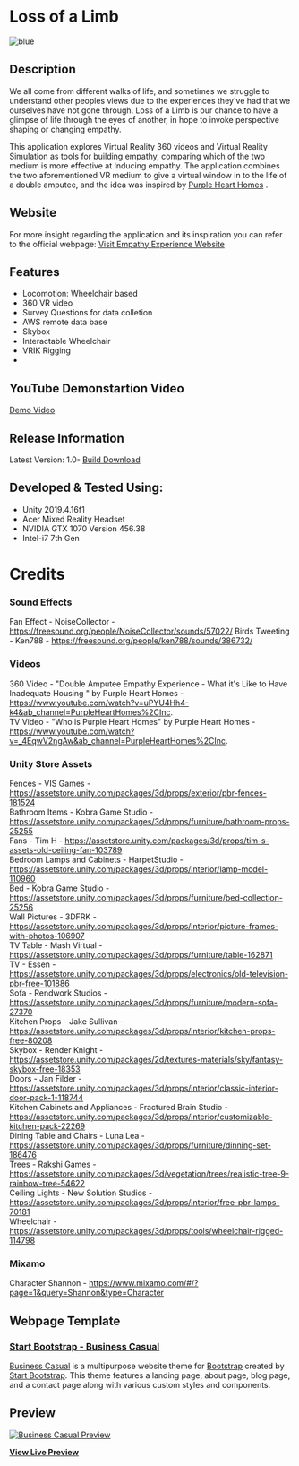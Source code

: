 # Loss of a Limb 
![blue](https://user-images.githubusercontent.com/72683052/108870870-74604880-75f0-11eb-9f32-307afe3a1145.png)
## Description 
 We all come from different walks of life, and sometimes we struggle to understand other peoples views due to the experiences they've had that we ourselves have not gone through. Loss of a Limb is our chance to have a glimpse of life through the eyes of  another, in hope to invoke perspective shaping or changing empathy.  

This application explores Virtual Reality 360 videos and Virtual Reality Simulation as tools for building  empathy, comparing which of the two  medium is more effective at Inducing empathy. The application combines the two aforementioned VR  medium to give a  virtual window in to the life of a double amputee, and the idea was inspired by [Purple Heart Homes]( https://www.youtube.com/watch?v=uPYU4Hh4-k4) .
 
## Website 
For more insight regarding the application and its inspiration you can refer to the official webpage: 
[Visit Empathy Experience Website](https://chambers11.github.io/Empathy-Project-Loss-of-a-Limb/)

## Features 
* Locomotion: Wheelchair based
* 360 VR video 
* Survey Questions for data colletion
* AWS remote data base
* Skybox 
* Interactable Wheelchair
* VRIK Rigging 
*  

## YouTube Demonstartion Video 

[Demo Video](https://www.youtube.com/watch?v=mXwvchrvftc&feature=youtu.be) 

## Release Information
Latest Version: 1.0- [Build Download](https://github.com/Chambers11/Empathy-Project-Loss-of-a-Limb/releases/download/v1.0/LossOfA.Limb.zip)

## Developed & Tested Using:

* Unity 2019.4.16f1
* Acer Mixed Reality Headset
* NVIDIA GTX 1070 Version 456.38 
* Intel-i7 7th Gen

# Credits

### Sound Effects

Fan Effect - NoiseCollector - https://freesound.org/people/NoiseCollector/sounds/57022/
Birds Tweeting - Ken788 - https://freesound.org/people/ken788/sounds/386732/

### Videos

360 Video - "Double Amputee Empathy Experience - What it's Like to Have Inadequate Housing
" by Purple Heart Homes - https://www.youtube.com/watch?v=uPYU4Hh4-k4&ab_channel=PurpleHeartHomes%2CInc. <br>
TV Video - "Who is Purple Heart Homes" by Purple Heart Homes - https://www.youtube.com/watch?v=_4EqwV2ngAw&ab_channel=PurpleHeartHomes%2CInc.

### Unity Store Assets

Fences - VIS Games - https://assetstore.unity.com/packages/3d/props/exterior/pbr-fences-181524 <br>
Bathroom Items - Kobra Game Studio - https://assetstore.unity.com/packages/3d/props/furniture/bathroom-props-25255 <br>
Fans - Tim H - https://assetstore.unity.com/packages/3d/props/tim-s-assets-old-ceiling-fan-103789 <br>
Bedroom Lamps and Cabinets - HarpetStudio - https://assetstore.unity.com/packages/3d/props/interior/lamp-model-110960 <br>
Bed - Kobra Game Studio - https://assetstore.unity.com/packages/3d/props/furniture/bed-collection-25256 <br>
Wall Pictures - 3DFRK - https://assetstore.unity.com/packages/3d/props/interior/picture-frames-with-photos-106907 <br>
TV Table - Mash Virtual - https://assetstore.unity.com/packages/3d/props/furniture/table-162871 <br>
TV - Essen - https://assetstore.unity.com/packages/3d/props/electronics/old-television-pbr-free-101886 <br>
Sofa - Rendwork Studios - https://assetstore.unity.com/packages/3d/props/furniture/modern-sofa-27370 <br>
Kitchen Props - Jake Sullivan - https://assetstore.unity.com/packages/3d/props/interior/kitchen-props-free-80208 <br>
Skybox - Render Knight - https://assetstore.unity.com/packages/2d/textures-materials/sky/fantasy-skybox-free-18353 <br>
Doors - Jan Filder - https://assetstore.unity.com/packages/3d/props/interior/classic-interior-door-pack-1-118744 <br>
Kitchen Cabinets and Appliances - Fractured Brain Studio - https://assetstore.unity.com/packages/3d/props/interior/customizable-kitchen-pack-22269 <br>
Dining Table and Chairs - Luna Lea - https://assetstore.unity.com/packages/3d/props/furniture/dinning-set-186476 <br>
Trees - Rakshi Games - https://assetstore.unity.com/packages/3d/vegetation/trees/realistic-tree-9-rainbow-tree-54622 <br>
Ceiling Lights - New Solution Studios - https://assetstore.unity.com/packages/3d/props/interior/free-pbr-lamps-70181   <br>
Wheelchair - https://assetstore.unity.com/packages/3d/props/tools/wheelchair-rigged-114798 <br>

### Mixamo 

Character Shannon - https://www.mixamo.com/#/?page=1&query=Shannon&type=Character

## Webpage Template

### [Start Bootstrap - Business Casual](https://startbootstrap.com/theme/business-casual/)

[Business Casual](https://startbootstrap.com/theme/business-casual/) is a multipurpose website theme for [Bootstrap](https://getbootstrap.com/) created by [Start Bootstrap](https://startbootstrap.com/). This theme features a landing page, about page, blog page, and a contact page along with various custom styles and components.

## Preview

[![Business Casual Preview](https://assets.startbootstrap.com/img/screenshots/themes/business-casual.png)](https://startbootstrap.github.io/startbootstrap-business-casual/)

**[View Live Preview](https://startbootstrap.github.io/startbootstrap-business-casual/)**


